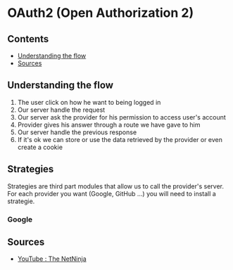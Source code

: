 # OAuth2 (Open Authorization 2)

## Contents

- [Understanding the flow](#flow)
- [Sources](#sources)

## <a name="flow"></a> Understanding the flow

1. The user click on how he want to being logged in
2. Our server handle the request
3. Our server ask the provider for his permission to access user's account
4. Provider gives his answer through a route we have gave to him
5. Our server handle the previous response
6. If it's ok we can store or use the data retrieved by the provider or even create a cookie

## Strategies

Strategies are third part modules that allow us to call the provider's server.
For each provider you want (Google, GitHub ...) you will need to install a strategie.

### Google


## <a name="sources"></a> Sources

- [YouTube : The NetNinja](https://goo.gl/HMB85g)